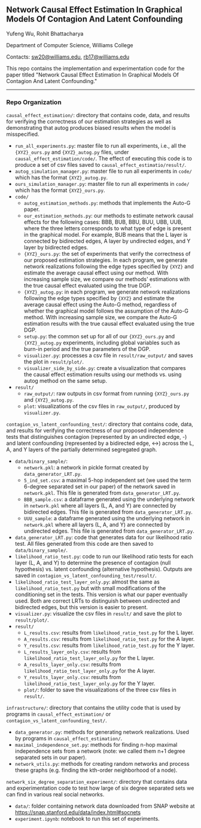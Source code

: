 ## Network Causal Effect Estimation In Graphical Models Of Contagion And Latent Confounding

Yufeng Wu, Rohit Bhattacharya

Department of Computer Science, Williams College

Contacts: sw20@williams.edu, rb17@williams.edu

This repo contains the implementation and experimentation code for the paper titled "Network Causal Effect Estimation In Graphical Models Of Contagion
And Latent Confounding."

---

### Repo Organization
`causal_effect_estimation/`: directory that contains code, data, and results
for verifying the correctness of our estimation strategies as well as demonstrating that autog produces biased results when the model is misspecified.
- `run_all_experiments.py`: master file to run all experiments, i.e., all the `{XYZ}_ours.py` and `{XYZ}_autog.py` files, under `causal_effect_estimation/code/`. The effect of executing this code is to produce a set of csv files saved to `causal_effect_estimatio/result/`. 
- `autog_simulation_manager.py`: master file to run all experiments in `code/` which has the format `{XYZ}_autog.py`.  
- `ours_simulation_manager.py`: master file to run all experiments in `code/` which has the format `{XYZ}_ours.py`.  
- `code/`
    - `autog_estimation_methods.py`: methods that implements the Auto-G paper. 
    - `our_estimation_methods.py`: our methods to estimate network causal effects for the following cases: BBB, BUB, BBU, BUU, UBB, UUB, where the three letters corresponds to what type of edge is present in the graphical model. For example, BUB means that the L layer is connected by bidirected edges, A layer by undirected edges, and Y layer by bidirected edges.  
    - `{XYZ}_ours.py`: the set of experiments that verify the correctness of our proposed estimation strategies. In each program, we generate network realizations following the edge types specified by `{XYZ}` and estimate the average causal effect using our method. With increasing sample size, we compare our methods' estimations with the true causal effect evaluated using the true DGP.
    - `{XYZ}_autog.py`: in each program, we generate network realizations following the edge types specified by `{XYZ}` and estimate the average causal effect using the Auto-G method, regardless of whether the graphical model follows the assumption of the Auto-G method. With increasing sample size, we compare the Auto-G estimation results with the true causal effect evaluated using the true DGP. 
    - `setup.py`: the common set up for all of our `{XYZ}_ours.py` and `{XYZ}_autog.py` experiments, including global variables such as burn-in period and the true parameters of the DGP.
    - `visualizer.py`: processes a csv file in `result/raw_output/` and saves the plot in `result/plot/`.
    - `visualizer_side_by_side.py`: create a visualization that compares the causal effect estimation results using our methods vs. using autog method on the same setup. 
- `result/`
    - `raw_output/`: raw outputs in csv format from running `{XYZ}_ours.py` and `{XYZ}_autog.py`.
    - `plot`: visualizations of the csv files in `raw_output/`, produced by `visualizer.py`.

`contagion_vs_latent_confounding_test/`: directory that contains code, data, and results for verifying the correctness of our proposed independence tests that distinguishes contagion (represented by an undirected edge, -) and latent confounding (represented by a bidirected edge, <->) across the L, A, and Y layers of the partially determined segregated graph.
- `data/binary_sample/`: 
    - `network.pkl`: a network in pickle format created by `data_generator_LRT.py`.
    - `5_ind_set.csv`: a maximal 5-hop independent set (we used the term 6-degree separated set in our paper) of the network saved in `network.pkl`. This file is generated from `data_generator_LRT.py`.
    - `BBB_sample.csv`: a dataframe generated using the underlying network in `network.pkl` where all layers (L, A, and Y) are connected by bidirected edges. This file is generated from `data_generator_LRT.py`.
    - `UUU_sample`: a dataframe generated using the underlying network in `network.pkl` where all layers (L, A, and Y) are connected by undirected edges. This file is generated from `data_generator_LRT.py`.
- `data_generator_LRT.py`: code that generates data for our likelihood ratio test. All files generated from this code are then saved to `data/binary_sample/`. 
- `likelihood_ratio_test.py`: code to run our likelihood ratio tests for each layer (L, A, and Y) to determine the presence of contagion (null hypothesis) vs. latent confounding (alternative hypothesis). Outputs are saved in `contagion_vs_latent_confounding_test/result/`.
- `likelihood_ratio_test_layer_only.py`: almost the same as `likelihood_ratio_test.py` but with small modifications of the conditioning set in the tests. This version is what our paper eventually used. Both are correct LRTs to distinguish between undirected and bidirected edges, but this version is easier to present. 
- `visualizer.py`: visualize the csv files in `result/` and save the plot to `result/plot/`.
- `result/`
    - `L_results.csv`: results from `likelihood_ratio_test.py` for the L layer.
    - `A_results.csv`: results from `likelihood_ratio_test.py` for the A layer.
    - `Y_results.csv`: results from `likelihood_ratio_test.py` for the Y layer.
    - `L_results_layer_only.csv`: results from `likelihood_ratio_test_layer_only.py` for the L layer.
    - `A_results_layer_only.csv`: results from `likelihood_ratio_test_layer_only.py` for the A layer.
    - `Y_results_layer_only.csv`: results from `likelihood_ratio_test_layer_only.py` for the Y layer.
    - `plot/`: folder to save the visualizations of the three csv files in `result/`. 

`infrastructure/`: directory that contains the utility code that is used by programs in `causal_effect_estimation/` or `contagion_vs_latent_confounding_test/`.
-   `data_generator.py`: methods for generating network realizations. Used by programs in `causal_effect_estimation/`.
-   `maximal_independence_set.py`: methods for finding n-hop maximal independence sets from a network (note: we called them n+1 degree separated sets in our paper).
-   `network_utils.py`: methods for creating random networks and process these graphs (e.g. finding the kth-order neighborhood of a node). 

`network_six_degree_separation_experiment/`: directory that contains data and experimentation code to test how large of six degree separated sets we can find in various real social networks. 
-   `data/`: folder containing network data downloaded from SNAP website at https://snap.stanford.edu/data/index.html#socnets
-   `experiment.ipynb`: notebook to run this set of experiments. 

